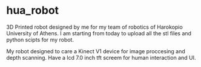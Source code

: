# hua_robot
3D Printed robot designed by me for my team of robotics of Harokopio University of Athens.
I am starting from today to upload all the stl files and python scipts for my robot. 

My robot designed to care a Kinect V1 device
for image proccesing and depth scanning. Have a lcd 7.0 inch tft screem for human interaction and UI. 
